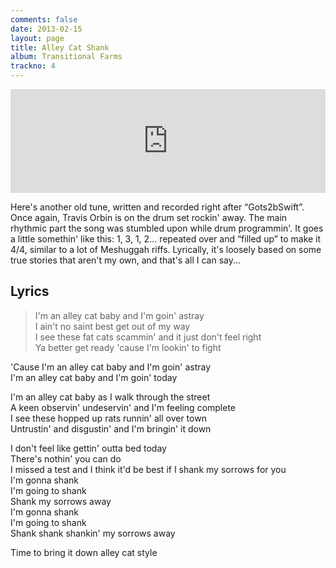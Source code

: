 ```yaml
---
comments: false
date: 2013-02-15
layout: page
title: Alley Cat Shank
album: Transitional Farms
trackno: 4
---
```


<iframe width="100%" height="166" scrolling="no" frameborder="no" src="https://w.soundcloud.com/player/?url=https%3A//api.soundcloud.com/tracks/19052779&amp;color=ff5500&amp;auto_play=false&amp;hide_related=false&amp;show_comments=true&amp;show_user=true&amp;show_reposts=false"></iframe>


Here's another old tune, written and recorded right after “Gots2bSwift”. Once
again, Travis Orbin is on the drum set rockin' away. The main rhythmic part the
song was stumbled upon while drum programmin'. It goes a little somethin' like
this: 1, 3, 1, 2... repeated over and “filled up” to make it 4/4, similar to a
lot of Meshuggah riffs. Lyrically, it's loosely based on some true stories that
aren't my own, and that's all I can say...


## Lyrics

>I'm an alley cat baby and I'm goin' astray<br>
I ain't no saint best get out of my way<br>
I see these fat cats scammin' and it just don't feel right<br>
Ya better get ready 'cause I'm lookin' to fight
>
'Cause I'm an alley cat baby and I'm goin' astray<br>
I'm an alley cat baby and I'm goin' today
>
I'm an alley cat baby as I walk through the street<br>
A keen observin' undeservin' and I'm feeling complete<br>
I see these hopped up rats runnin' all over town<br>
Untrustin' and disgustin' and I'm bringin' it down
>
I don't feel like gettin' outta bed today<br>
There's nothin' you can do<br>
I missed a test and I think it'd be best if I shank my sorrows for you<br>
I'm gonna shank<br>
I'm going to shank<br>
Shank my sorrows away<br>
I'm gonna shank<br>
I'm going to shank<br>
Shank shank shankin' my sorrows away
>
Time to bring it down alley cat style
